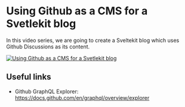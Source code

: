 # Using Github as a CMS for a Svetlekit blog
In this video series, we are going to create a Sveltekit blog which uses Github Discussions as its content.

[![Using Github as a CMS for a Svetlekit blog](https://img.youtube.com/vi/7KD7rq5Vo_Y/0.jpg)](https://www.youtube.com/watch?v=7KD7rq5Vo_Y)


## Useful links
- Github GraphQL Explorer: https://docs.github.com/en/graphql/overview/explorer
